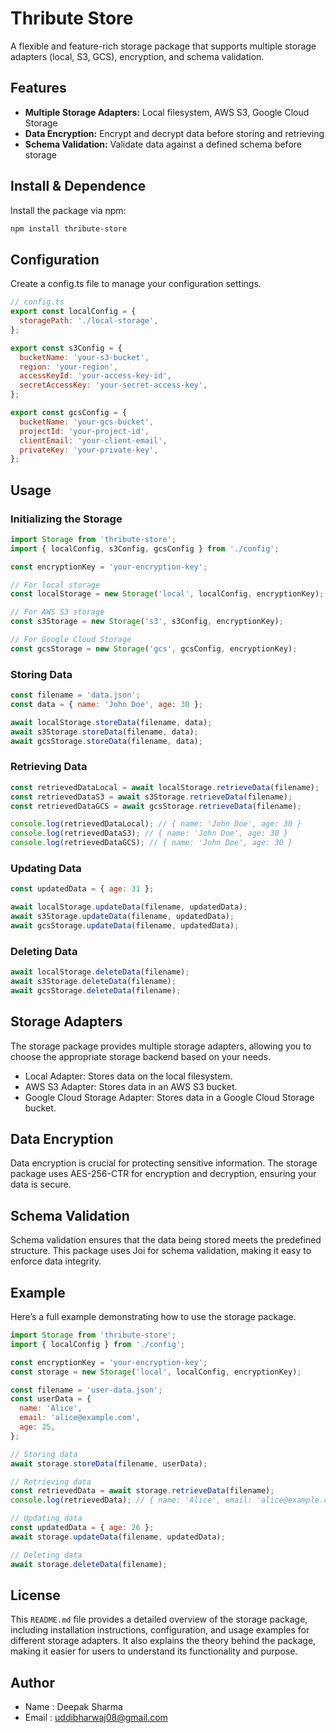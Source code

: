 Thribute Store
===
A flexible and feature-rich storage package that supports multiple storage adapters (local, S3, GCS), encryption, and schema validation.

## Features
- **Multiple Storage Adapters:** Local filesystem, AWS S3, Google Cloud Storage
- **Data Encryption:** Encrypt and decrypt data before storing and retrieving
- **Schema Validation:** Validate data against a defined schema before storage

## Install & Dependence
Install the package via npm:

```bash
npm install thribute-store
```



## Configuration
Create a config.ts file to manage your configuration settings.
```javascript
// config.ts
export const localConfig = {
  storagePath: './local-storage',
};

export const s3Config = {
  bucketName: 'your-s3-bucket',
  region: 'your-region',
  accessKeyId: 'your-access-key-id',
  secretAccessKey: 'your-secret-access-key',
};

export const gcsConfig = {
  bucketName: 'your-gcs-bucket',
  projectId: 'your-project-id',
  clientEmail: 'your-client-email',
  privateKey: 'your-private-key',
};

```


## Usage
### Initializing the Storage
```javascript
import Storage from 'thribute-store';
import { localConfig, s3Config, gcsConfig } from './config';

const encryptionKey = 'your-encryption-key';

// For local storage
const localStorage = new Storage('local', localConfig, encryptionKey);

// For AWS S3 storage
const s3Storage = new Storage('s3', s3Config, encryptionKey);

// For Google Cloud Storage
const gcsStorage = new Storage('gcs', gcsConfig, encryptionKey);
  ```

  ### Storing Data
```javascript
const filename = 'data.json';
const data = { name: 'John Doe', age: 30 };

await localStorage.storeData(filename, data);
await s3Storage.storeData(filename, data);
await gcsStorage.storeData(filename, data);

  ```

### Retrieving Data
```javascript
const retrievedDataLocal = await localStorage.retrieveData(filename);
const retrievedDataS3 = await s3Storage.retrieveData(filename);
const retrievedDataGCS = await gcsStorage.retrieveData(filename);

console.log(retrievedDataLocal); // { name: 'John Doe', age: 30 }
console.log(retrievedDataS3); // { name: 'John Doe', age: 30 }
console.log(retrievedDataGCS); // { name: 'John Doe', age: 30 }
  ```

  ### Updating Data
```javascript
const updatedData = { age: 31 };

await localStorage.updateData(filename, updatedData);
await s3Storage.updateData(filename, updatedData);
await gcsStorage.updateData(filename, updatedData);
  ```

### Deleting Data
```javascript
await localStorage.deleteData(filename);
await s3Storage.deleteData(filename);
await gcsStorage.deleteData(filename);
  ```


## Storage Adapters
 The storage package provides multiple 
 storage adapters, allowing you to choose the appropriate storage backend based on your needs.

- Local Adapter: Stores data on the local filesystem.
- AWS S3 Adapter: Stores data in an AWS S3 bucket.
- Google Cloud Storage Adapter: Stores data in a Google Cloud Storage bucket.
## Data Encryption
Data encryption is crucial for protecting sensitive information. The storage package uses AES-256-CTR for encryption and decryption, ensuring your data is secure.

## Schema Validation
Schema validation ensures that the data being stored meets the predefined structure. This package uses Joi for schema validation, making it easy to enforce data integrity.

## Example
Here’s a full example demonstrating how to use the storage package.
```javascript
import Storage from 'thribute-store';
import { localConfig } from './config';

const encryptionKey = 'your-encryption-key';
const storage = new Storage('local', localConfig, encryptionKey);

const filename = 'user-data.json';
const userData = {
  name: 'Alice',
  email: 'alice@example.com',
  age: 25,
};

// Storing data
await storage.storeData(filename, userData);

// Retrieving data
const retrievedData = await storage.retrieveData(filename);
console.log(retrievedData); // { name: 'Alice', email: 'alice@example.com', age: 25 }

// Updating data
const updatedData = { age: 26 };
await storage.updateData(filename, updatedData);

// Deleting data
await storage.deleteData(filename);

```

## License

This `README.md` file provides a detailed overview of the storage package, including installation instructions, configuration, and usage examples for different storage adapters. It also explains the theory behind the package, making it easier for users to understand its functionality and purpose.


## Author
- Name : Deepak Sharma
- Email : uddibharwaj08@gmail.com



